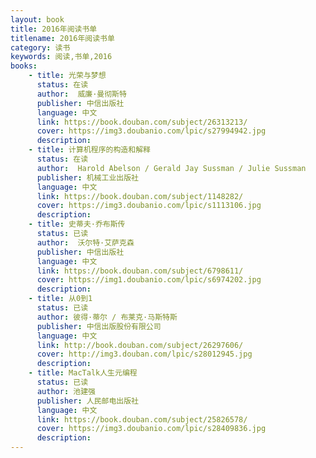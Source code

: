 ```yaml
---
layout: book
title: 2016年阅读书单
titlename: 2016年阅读书单
category: 读书
keywords: 阅读,书单,2016
books:
    - title: 光荣与梦想
      status: 在读
      author:  威廉·曼彻斯特
      publisher: 中信出版社
      language: 中文
      link: https://book.douban.com/subject/26313213/
      cover: https://img3.doubanio.com/lpic/s27994942.jpg
      description:
    - title: 计算机程序的构造和解释
      status: 在读
      author:  Harold Abelson / Gerald Jay Sussman / Julie Sussman 
      publisher: 机械工业出版社
      language: 中文
      link: https://book.douban.com/subject/1148282/
      cover: https://img3.doubanio.com/lpic/s1113106.jpg
      description:
    - title: 史蒂夫·乔布斯传
      status: 已读
      author:  沃尔特·艾萨克森 
      publisher: 中信出版社
      language: 中文
      link: https://book.douban.com/subject/6798611/
      cover: https://img1.doubanio.com/lpic/s6974202.jpg
      description:
    - title: 从0到1
      status: 已读
      author: 彼得·蒂尔 / 布莱克·马斯特斯 
      publisher: 中信出版股份有限公司
      language: 中文
      link: http://book.douban.com/subject/26297606/
      cover: http://img3.douban.com/lpic/s28012945.jpg
      description: 
    - title: MacTalk人生元编程
      status: 已读
      author: 池建强
      publisher: 人民邮电出版社
      language: 中文
      link: https://book.douban.com/subject/25826578/
      cover: https://img3.doubanio.com/lpic/s28409836.jpg
      description: 
---
```





     
  
